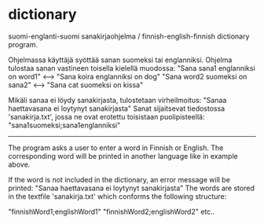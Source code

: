 # dictionary
suomi-englanti-suomi sanakirjaohjelma / finnish-english-finnish dictionary program.

Ohjelmassa käyttäjä syöttää sanan suomeksi tai englanniksi. Ohjelma tulostaa sanan vastineen toisella kielellä muodossa:
"Sana sana1 englanniksi on word1" <--> "Sana koira englanniksi on dog"
"Sana word2 suomeksi on sana2" <--> "Sana cat suomeksi on kissa"

Mikäli sanaa ei löydy sanakirjasta, tulostetaan virheilmoitus: "Sanaa haettavasana ei loytynyt sanakirjasta"
Sanat sijaitsevat tiedostossa 'sanakirja.txt', jossa ne ovat erotettu toisistaan puolipisteellä: "sana1suomeksi;sana1englanniksi"

------------------------------------------------------------------------------------------------------------------------

The program asks a user to enter a word in Finnish or English.
The corresponding word will be printed in another language like in example above.

If the word is not included in the dictionary, an error message will be printed: "Sanaa haettavasana ei loytynyt sanakirjasta"
The words are stored in the textfile 'sanakirja.txt' which conforms the following structure:

"finnishWord1;englishWord1"
"finnishWord2;englishWord2"
etc..

